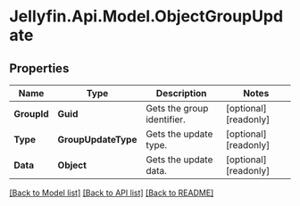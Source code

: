 
# Jellyfin.Api.Model.ObjectGroupUpdate

## Properties

Name | Type | Description | Notes
------------ | ------------- | ------------- | -------------
**GroupId** | **Guid** | Gets the group identifier. | [optional] [readonly] 
**Type** | **GroupUpdateType** | Gets the update type. | [optional] [readonly] 
**Data** | **Object** | Gets the update data. | [optional] [readonly] 

[[Back to Model list]](../README.md#documentation-for-models)
[[Back to API list]](../README.md#documentation-for-api-endpoints)
[[Back to README]](../README.md)

